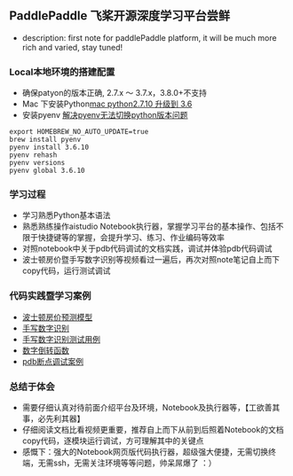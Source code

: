 ## PaddlePaddle 飞桨开源深度学习平台尝鲜
* description: first note for paddlePaddle platform, it will be much more rich and varied, stay tuned!

### Local本地环境的搭建配置
* 确保patyon的版本正确, 2.7.x ～ 3.7.x，3.8.0+不支持
* Mac 下安装Python[mac python2.7.10 升级到 3.6](https://www.cnblogs.com/liang1101/p/7049948.html)
* 安装pyenv [解决pyenv无法切换python版本问题](https://blog.csdn.net/dqchouyang/article/details/105965546)
~~~ shell
export HOMEBREW_NO_AUTO_UPDATE=true
brew install pyenv
pyenv install 3.6.10
pyenv rehash
pyenv versions
pyenv global 3.6.10
~~~

### 学习过程
* 学习熟悉Python基本语法
* 熟悉熟练操作aistudio Notebook执行器，掌握学习平台的基本操作、包括不限于快捷键等的掌握，会提升学习、练习、作业编码等效率
* 对照notebook中关于pdb代码调试的文档实践，调试并体验pdb代码调试
* 波士顿房价暨手写数字识别等视频看过一遍后，再次对照note笔记自上而下copy代码，运行测试调试

### 代码实践暨学习案例
* [波士顿房价预测模型](./bostonhouse.py)
* [手写数字识别](./hnwr.py)
* [手写数字识别测试用例](./hnwrtest.py)
* [数字倒转函数](./reverse.py)
* [pdb断点调试案例](./pdbDemo.py)

### 总结于体会
* 需要仔细认真对待前面介绍平台及环境，Notebook及执行器等，【工欲善其事，必先利其器】
* 仔细阅读文档比看视频更重要，推荐自上而下从前到后照着Notebook的文档copy代码，逐模块运行调试，方可理解其中的关键点
* 感慨下：强大的Notebook网页版代码执行器，超级强大便捷，无需切换终端，无需ssh，无需关注环境等等问题，帅呆屌爆了 ：）